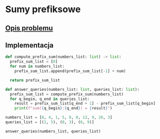 # Sumy prefiksowe

## [Opis problemu](../../../../algorithms/searching/prefix-sum.md)

## Implementacja

```python linenums="1"
def compute_prefix_sum(numbers_list: list) -> list:
  prefix_sum_list = [0]
  for num in numbers_list:
    prefix_sum_list.append(prefix_sum_list[-1] + num)

  return prefix_sum_list

def answer_queries(numbers_list: list, queries_list: list):
  prefix_sum_list = compute_prefix_sum(numbers_list)
  for q_begin, q_end in queries_list:
    result = prefix_sum_list[q_end + 1] - prefix_sum_list[q_begin]
    print(f"sum({q_begin}:{q_end}) = {result}")

numbers_list = [8, 4, 1, 5, 8, 0, 12, 9, 26, 3]
queries_list = [(1, 5), (0, 3), (6, 9)]

answer_queries(numbers_list, queries_list)
```
